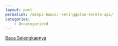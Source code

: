 ```yaml
---
layout: post
permalink: /mimpi-hampir-ketinggalan-kereta-api/
categories:
    - Uncategorized
---
```


[Baca Selengkapnya](/03)